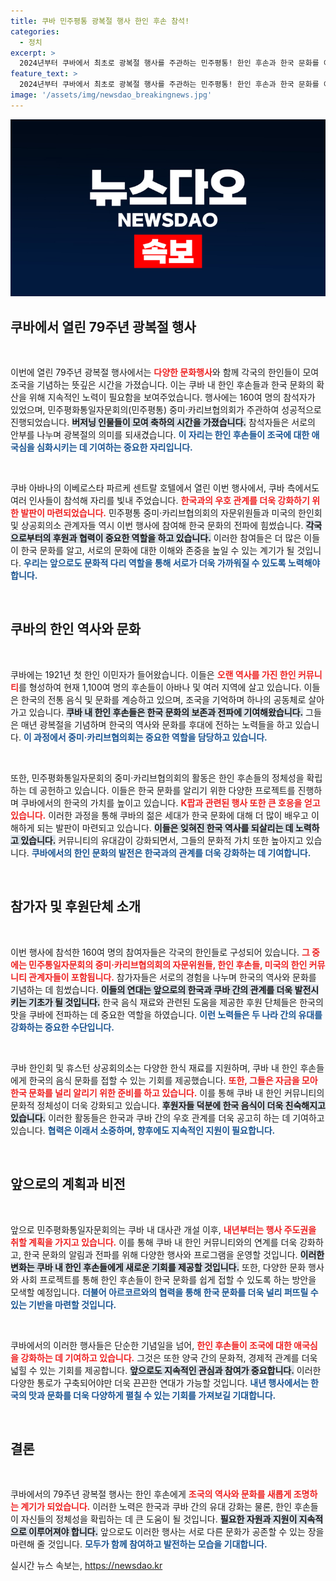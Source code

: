 ```yaml
---
title: 쿠바 민주평통 광복절 행사 한인 후손 참석!
categories:
  - 정치
excerpt: >
  2024년부터 쿠바에서 최초로 광복절 행사를 주관하는 민주평통! 한인 후손과 한국 문화를 이어가는 특별한 행사를 놓치지 마세요!
feature_text: >
  2024년부터 쿠바에서 최초로 광복절 행사를 주관하는 민주평통! 한인 후손과 한국 문화를 이어가는 특별한 행사를 놓치지 마세요!
image: '/assets/img/newsdao_breakingnews.jpg'
---
```


<p><img src="/assets/img/newsdao_breakingnews.jpg" alt="koreaapp 속보" /></p>

<h2 data-ke-size="size26">쿠바에서 열린 79주년 광복절 행사</h2>

<p data-ke-size="size16">&nbsp;</p>

<p>이번에 열린 79주년 광복절 행사에서는 <b><span style="color: #ee2323;">다양한 문화행사</span></b>와 함께 각국의 한인들이 모여 조국을 기념하는 뜻깊은 시간을 가졌습니다. 이는 쿠바 내 한인 후손들과 한국 문화의 확산을 위해 지속적인 노력이 필요함을 보여주었습니다. 행사에는 160여 명의 참석자가 있었으며, 민주평화통일자문회의(민주평통) 중미·카리브협의회가 주관하여 성공적으로 진행되었습니다. <b><span style="background-color: #21538527;">버저닝 인물들이 모여 축하의 시간을 가졌습니다.</span></b> 참석자들은 서로의 안부를 나누며 광복절의 의미를 되새겼습니다. <b><span style="color: #1a5490;">이 자리는 한인 후손들이 조국에 대한 애국심을 심화시키는 데 기여하는 중요한 자리입니다.</span></b></p>

<p data-ke-size="size16">&nbsp;</p>

<p>쿠바 아바나의 이베로스타 파르케 센트랄 호텔에서 열린 이번 행사에서, 쿠바 측에서도 여러 인사들이 참석해 자리를 빛내 주었습니다. <b><span style="color: #ee2323;">한국과의 우호 관계를 더욱 강화하기 위한 발판이 마련되었습니다.</span></b> 민주평통 중미·카리브협의회의 자문위원들과 미국의 한인회 및 상공회의소 관계자들 역시 이번 행사에 참여해 한국 문화의 전파에 힘썼습니다. <b><span style="background-color: #21538527;">각국으로부터의 후원과 협력이 중요한 역할을 하고 있습니다.</span></b> 이러한 참여들은 더 많은 이들이 한국 문화를 알고, 서로의 문화에 대한 이해와 존중을 높일 수 있는 계기가 될 것입니다. <b><span style="color: #1a5490;">우리는 앞으로도 문화적 다리 역할을 통해 서로가 더욱 가까워질 수 있도록 노력해야 합니다.</span></b></p>

<p data-ke-size="size16">&nbsp;</p>

<h2 data-ke-size="size26">쿠바의 한인 역사와 문화</h2>

<p data-ke-size="size16">&nbsp;</p>

<p>쿠바에는 1921년 첫 한인 이민자가 들어왔습니다. 이들은 <b><span style="color: #ee2323;">오랜 역사를 가진 한인 커뮤니티</span></b>를 형성하여 현재 1,100여 명의 후손들이 아바나 및 여러 지역에 살고 있습니다. 이들은 한국의 전통 음식 및 문화를 계승하고 있으며, 조국을 기억하며 하나의 공동체로 살아가고 있습니다. <b><span style="background-color: #21538527;">쿠바 내 한인 후손들은 한국 문화의 보존과 전파에 기여해왔습니다.</span></b> 그들은 매년 광복절을 기념하며 한국의 역사와 문화를 후대에 전하는 노력들을 하고 있습니다. <b><span style="color: #1a5490;">이 과정에서 중미·카리브협의회는 중요한 역할을 담당하고 있습니다.</span></b></p>

<p data-ke-size="size16">&nbsp;</p>

<p>또한, 민주평화통일자문회의 중미·카리브협의회의 활동은 한인 후손들의 정체성을 확립하는 데 공헌하고 있습니다. 이들은 한국 문화를 알리기 위한 다양한 프로젝트를 진행하며 쿠바에서의 한국의 가치를 높이고 있습니다. <b><span style="color: #ee2323;">K팝과 관련된 행사 또한 큰 호응을 얻고 있습니다.</span></b> 이러한 과정을 통해 쿠바의 젊은 세대가 한국 문화에 대해 더 많이 배우고 이해하게 되는 발판이 마련되고 있습니다. <b><span style="background-color: #21538527;">이들은 잊혀진 한국 역사를 되살리는 데 노력하고 있습니다.</span></b> 커뮤니티의 유대감이 강화되면서, 그들의 문화적 가치 또한 높아지고 있습니다. <b><span style="color: #1a5490;">쿠바에서의 한인 문화의 발전은 한국과의 관계를 더욱 강화하는 데 기여합니다.</span></b></p>

<p data-ke-size="size16">&nbsp;</p>

<h2 data-ke-size="size26">참가자 및 후원단체 소개</h2>

<p data-ke-size="size16">&nbsp;</p>

<p>이번 행사에 참석한 160여 명의 참여자들은 각국의 한인들로 구성되어 있습니다. <b><span style="color: #ee2323;">그 중에는 민주통일자문회의 중미·카리브협의회의 자문위원들, 한인 후손들, 미국의 한인 커뮤니티 관계자들이 포함됩니다.</span></b> 참가자들은 서로의 경험을 나누며 한국의 역사와 문화를 기념하는 데 힘썼습니다. <b><span style="background-color: #21538527;">이들의 연대는 앞으로의 한국과 쿠바 간의 관계를 더욱 발전시키는 기초가 될 것입니다.</span></b> 한국 음식 재료와 관련된 도움을 제공한 후원 단체들은 한국의 맛을 쿠바에 전파하는 데 중요한 역할을 하였습니다. <b><span style="color: #1a5490;">이런 노력들은 두 나라 간의 유대를 강화하는 중요한 수단입니다.</span></b></p>

<p data-ke-size="size16">&nbsp;</p>

<p>쿠바 한인회 및 휴스턴 상공회의소는 다양한 한식 재료를 지원하며, 쿠바 내 한인 후손들에게 한국의 음식 문화를 접할 수 있는 기회를 제공했습니다. <b><span style="color: #ee2323;">또한, 그들은 자금을 모아 한국 문화를 널리 알리기 위한 준비를 하고 있습니다.</span></b> 이를 통해 쿠바 내 한인 커뮤니티의 문화적 정체성이 더욱 강화되고 있습니다. <b><span style="background-color: #21538527;">후원자들 덕분에 한국 음식이 더욱 친숙해지고 있습니다.</span></b> 이러한 활동들은 한국과 쿠바 간의 우호 관계를 더욱 공고히 하는 데 기여하고 있습니다. <b><span style="color: #1a5490;">협력은 이래서 소중하며, 향후에도 지속적인 지원이 필요합니다.</span></b></p>

<p data-ke-size="size16">&nbsp;</p>

<h2 data-ke-size="size26">앞으로의 계획과 비전</h2>

<p data-ke-size="size16">&nbsp;</p>

<p>앞으로 민주평화통일자문회의는 쿠바 내 대사관 개설 이후, <b><span style="color: #ee2323;">내년부터는 행사 주도권을 취할 계획을 가지고 있습니다.</span></b> 이를 통해 쿠바 내 한인 커뮤니티와의 연계를 더욱 강화하고, 한국 문화의 알림과 전파를 위해 다양한 행사와 프로그램을 운영할 것입니다. <b><span style="background-color: #21538527;">이러한 변화는 쿠바 내 한인 후손들에게 새로운 기회를 제공할 것입니다.</span></b> 또한, 다양한 문화 행사와 사회 프로젝트를 통해 한인 후손들이 한국 문화를 쉽게 접할 수 있도록 하는 방안을 모색할 예정입니다. <b><span style="color: #1a5490;">더불어 아르코르와의 협력을 통해 한국 문화를 더욱 널리 퍼뜨릴 수 있는 기반을 마련할 것입니다.</span></b></p>

<p data-ke-size="size16">&nbsp;</p>

<p>쿠바에서의 이러한 행사들은 단순한 기념일을 넘어, <b><span style="color: #ee2323;">한인 후손들이 조국에 대한 애국심을 강화하는 데 기여하고 있습니다.</span></b> 그것은 또한 양국 간의 문화적, 경제적 관계를 더욱 넓힐 수 있는 기회를 제공합니다. <b><span style="background-color: #21538527;">앞으로도 지속적인 관심과 참여가 중요합니다.</span></b> 이러한 다양한 통로가 구축되어야만 더욱 끈끈한 연대가 가능할 것입니다. <b><span style="color: #1a5490;">내년 행사에서는 한국의 맛과 문화를 더욱 다양하게 펼칠 수 있는 기회를 가져보길 기대합니다.</span></b></p>

<p data-ke-size="size16">&nbsp;</p>

<h2 data-ke-size="size26">결론</h2>

<p data-ke-size="size16">&nbsp;</p>

<p>쿠바에서의 79주년 광복절 행사는 한인 후손에게 <b><span style="color: #ee2323;">조국의 역사와 문화를 새롭게 조명하는 계기가 되었습니다.</span></b> 이러한 노력은 한국과 쿠바 간의 유대 강화는 물론, 한인 후손들이 자신들의 정체성을 확립하는 데 큰 도움이 될 것입니다. <b><span style="background-color: #21538527;">필요한 자원과 지원이 지속적으로 이루어져야 합니다.</span></b> 앞으로도 이러한 행사는 서로 다른 문화가 공존할 수 있는 장을 마련해 줄 것입니다. <b><span style="color: #1a5490;">모두가 함께 참여하고 발전하는 모습을 기대합니다.</span></b></p>
실시간 뉴스 속보는, <a href="https://newsdao.kr" rel="dofollow">https://newsdao.kr</a>


